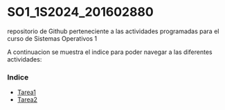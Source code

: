 # SO1_1S2024_201602880
repositorio de Github perteneciente a las actividades programadas para el curso de Sistemas Operativos 1

A continuacion se muestra el indice para poder navegar a las diferentes actividades:

### Indice


* [Tarea1](https://github.com/Alex4191-usac/SO1_1S2024_201602880/blob/tarea1/Tareas/Tarea1/Tarea1.md)
* [Tarea2](https://github.com/Alex4191-usac/SO1_1S2024_201602880/blob/tarea2/Tareas/tarea2/Tarea2.md)
